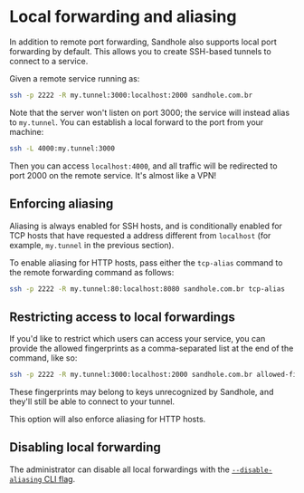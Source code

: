 # Local forwarding and aliasing

In addition to remote port forwarding, Sandhole also supports local port forwarding by default. This allows you to create SSH-based tunnels to connect to a service.

Given a remote service running as:

```bash
ssh -p 2222 -R my.tunnel:3000:localhost:2000 sandhole.com.br
```

Note that the server won't listen on port 3000; the service will instead alias to `my.tunnel`. You can establish a local forward to the port from your machine:

```bash
ssh -L 4000:my.tunnel:3000
```

Then you can access `localhost:4000`, and all traffic will be redirected to port 2000 on the remote service. It's almost like a VPN!

## Enforcing aliasing

Aliasing is always enabled for SSH hosts, and is conditionally enabled for TCP hosts that have requested a address different from `localhost` (for example, `my.tunnel` in the previous section).

To enable aliasing for HTTP hosts, pass either the `tcp-alias` command to the remote forwarding command as follows:

```bash
ssh -p 2222 -R my.tunnel:80:localhost:8080 sandhole.com.br tcp-alias
```

## Restricting access to local forwardings

If you'd like to restrict which users can access your service, you can provide the allowed fingerprints as a comma-separated list at the end of the command, like so:

```bash
ssh -p 2222 -R my.tunnel:3000:localhost:2000 sandhole.com.br allowed-fingerprints=SHA256:GehKyA21BBK6eJCouziacUmqYDNl8BPMGG0CTtLSrbQ,SHA256:bwf4FDtNeZzFv8xHBzHJwRpDRxssCll8w2tCHFC9n1o
```

These fingerprints may belong to keys unrecognized by Sandhole, and they'll still be able to connect to your tunnel.

This option will also enforce aliasing for HTTP hosts.

## Disabling local forwarding

The administrator can disable all local forwardings with the [`--disable-aliasing` CLI flag](./cli.md).
